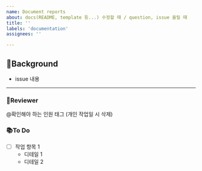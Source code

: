 ```yaml
---
name: Document reports
about: docs(README, template 등...) 수정할 때 / question, issue 올릴 때
title: ''
labels: 'documentation'
assignees: ''

---
```


## 📌Background
- issue 내용

---
### 👥Reviewer
@확인해야 하는 인원 태그 (개인 작업일 시 삭제)
### 📚To Do
- [ ] 작업 항목 1
	- 디테일 1
	- 디테일 2